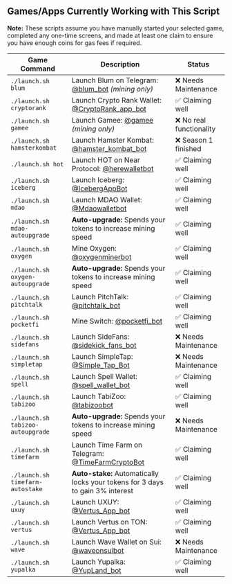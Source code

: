 ## Games/Apps Currently Working with This Script  

**Note:** These scripts assume you have manually started your selected game, completed any one-time screens, and made at least one claim to ensure you have enough coins for gas fees if required.  

| Game Command                      | Description                                                                                           | Status                 |
|-----------------------------------|-------------------------------------------------------------------------------------------------------|------------------------|
| `./launch.sh blum`                | Launch Blum on Telegram: [@blum_bot](https://web.telegram.org/k/#@blum_bot) *(mining only)*            | ❌ Needs Maintenance   |
| `./launch.sh cryptorank`          | Launch Crypto Rank Wallet: [@CryptoRank_app_bot](https://web.telegram.org/k/#@CryptoRank_app_bot)       | ✅ Claiming well       |
| `./launch.sh gamee`               | Launch Gamee: [@gamee](https://t.me/gamee/start?startapp=ref_7254165458) *(mining only)*                | ❌ No real functionality |
| `./launch.sh hamsterkombat`       | Launch Hamster Kombat: [@hamster_kombat_bot](https://web.telegram.org/k/#@hamster_kombat_bot)           | ❌ Season 1 finished   |
| `./launch.sh hot`                 | Launch HOT on Near Protocol: [@herewalletbot](https://t.me/herewalletbot)                             | ✅ Claiming well       |
| `./launch.sh iceberg`             | Launch Iceberg: [@IcebergAppBot](https://web.telegram.org/k/#@IcebergAppBot)                           | ✅ Claiming well       |
| `./launch.sh mdao`                | Launch MDAO Wallet: [@Mdaowalletbot](https://web.telegram.org/k/#@Mdaowalletbot)                      | ✅ Claiming well       |
| `./launch.sh mdao-autoupgrade`    | **Auto-upgrade:** Spends your tokens to increase mining speed                                         | ✅ Claiming well       |
| `./launch.sh oxygen`              | Mine Oxygen: [@oxygenminerbot](https://web.telegram.org/k/#@oxygenminerbot)                           | ✅ Claiming well       |
| `./launch.sh oxygen-autoupgrade`  | **Auto-upgrade:** Spends your tokens to increase mining speed                                         | ✅ Claiming well       |
| `./launch.sh pitchtalk`           | Launch PitchTalk: [@pitchtalk_bot](https://web.telegram.org/k/#@pitchtalk_bot)                        | ✅ Claiming well       |
| `./launch.sh pocketfi`            | Mine Switch: [@pocketfi_bot](https://web.telegram.org/k/#@pocketfi_bot)                               | ✅ Claiming well       |
| `./launch.sh sidefans`            | Launch SideFans: [@sidekick_fans_bot](https://web.telegram.org/k/#@sidekick_fans_bot)                 | ❌ Needs Maintenance   |
| `./launch.sh simpletap`           | Launch SimpleTap: [@Simple_Tap_Bot](https://t.me/Simple_Tap_Bot/app?startapp=1719999344321)            | ❌ Needs Maintenance   |
| `./launch.sh spell`               | Launch Spell Wallet: [@spell_wallet_bot](https://web.telegram.org/k/#@spell_wallet_bot)               | ✅ Claiming well       |
| `./launch.sh tabizoo`             | Launch TabiZoo: [@tabizoobot](https://web.telegram.org/k/#@tabizoobot)                                | ✅ Claiming well       |
| `./launch.sh tabizoo-autoupgrade` | **Auto-upgrade:** Spends your tokens to increase mining speed                                         | ❌ Needs Maintenance   |
| `./launch.sh timefarm`            | Launch Time Farm on Telegram: [@TimeFarmCryptoBot](https://t.me/TimeFarmCryptoBot)                    | ✅ Claiming well       |
| `./launch.sh timefarm-autostake`  | **Auto-stake:** Automatically locks your tokens for 3 days to gain 3% interest                        | ✅ Claiming well       |
| `./launch.sh uxuy  `              | Launch UXUY: [@Vertus_App_bot](https://t.me/UXUYbot)                                                  | ✅ Claiming well       |
| `./launch.sh vertus`              | Launch Vertus on TON: [@Vertus_App_bot](https://t.me/Vertus_App_bot)                                  | ✅ Claiming well       |
| `./launch.sh wave`                | Launch Wave Wallet on Sui: [@waveonsuibot](https://t.me/waveonsuibot)                                 | ❌ Needs Maintenance   |
| `./launch.sh yupalka`             | Launch Yupalka: [@YupLand_bot](https://t.me/YupLand_bot)                                              | ✅ Claiming well       |

